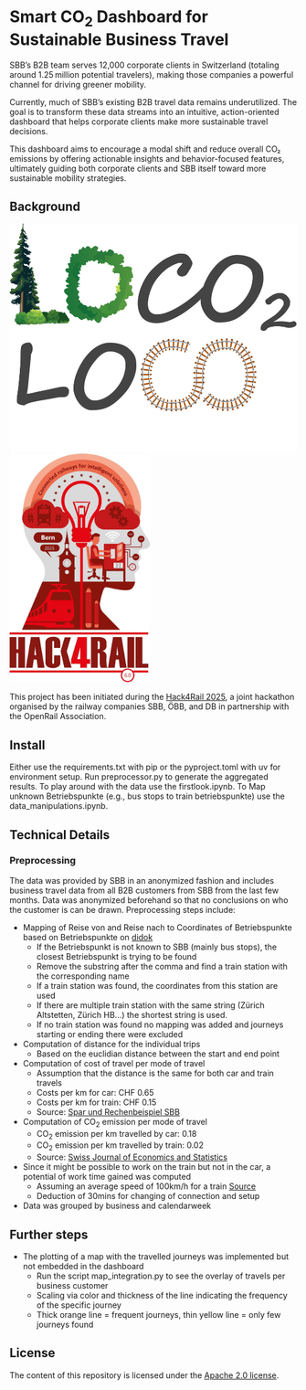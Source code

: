# Smart CO<sub>2</sub> Dashboard for Sustainable Business Travel

SBB’s B2B team serves 12,000 corporate clients in Switzerland (totaling around 1.25 million potential travelers), making those companies a powerful channel for driving greener mobility. 

Currently, much of SBB’s existing B2B travel data remains underutilized. The goal is to transform these data streams into an intuitive, action-oriented dashboard that helps corporate clients make more sustainable travel decisions. 

This dashboard aims to encourage a modal shift and reduce overall CO₂ emissions by offering actionable insights and behavior-focused features, ultimately guiding both corporate clients and SBB itself toward more sustainable mobility strategies.


## Background

<p>
  <img alt="Loco Loco Logo" src="img/logo.png" height="400"/>
  <img alt="Hack4Rail Logo" src="img/hack4rail-logo.jpg" height="400"/>
</p>



This project has been initiated during the [Hack4Rail 2025](https://hack4rail.event.sbb.ch/en/), a joint hackathon organised by the railway companies SBB, ÖBB, and DB in partnership with the OpenRail Association.

## Install

Either use the requirements.txt with pip or the pyproject.toml with uv for environment setup. 
Run preprocessor.py to generate the aggregated results.
To play around with the data use the firstlook.ipynb.
To Map unknown Betriebspunkte (e.g., bus stops to train betriebspunkte) use the data_manipulations.ipynb.

## Technical Details

### Preprocessing
The data was provided by SBB in an anonymized fashion and includes business travel data from all B2B customers from SBB from the last few months. Data was anonymized beforehand so that no conclusions on who the customer is can be drawn.
Preprocessing steps include: 
* Mapping of Reise von and Reise nach to Coordinates of Betriebspunkte based on Betriebspunkte on [didok]([https://atlas.app.sbb.ch/service-point-directory](https://data.sbb.ch/explore/dataset/dienststellen-gemass-opentransportdataswiss/export/?flg=fr-ch))
  *  If the Betriebspunkt is not known to SBB (mainly bus stops), the closest Betriebspunkt is trying to be found
    *  Remove the substring after the comma and find a train station with the corresponding name
    *  If a train station was found, the coordinates from this station are used
    *  If there are multiple train station with the same string (Zürich Altstetten, Zürich HB...) the shortest string is used.
    *  If no train station was found no mapping was added and journeys starting or ending there were excluded
* Computation of distance for the individual trips
  *  Based on the euclidian distance between the start and end point
* Computation of cost of travel per mode of travel
  *  Assumption that the distance is the same for both car and train travels
  *  Costs per km for car: CHF 0.65
  *  Costs per km for train: CHF 0.15
  *  Source: [Spar und Rechenbeispiel SBB](https://business.sbb.ch/de/beratung/ihre-vorteile/effizienzsteigerung.html#:~:text=Ein%20Autokilometer%20kostet%20Sie%20etwa,Klasse%20rund%2050%20Rappen)
* Computation of CO<sub>2</sub> emission per mode of travel
  *  CO<sub>2</sub> emission per km travelled by car: 0.18
  *  CO<sub>2</sub> emission per km travelled by train: 0.02
  *  Source: [Swiss Journal of Economics and Statistics](https://sjes.springeropen.com/articles/10.1186/s41937-019-0037-3)
* Since it might be possible to work on the train but not in the car, a potential of work time gained was computed
  *  Assuming an average speed of 100km/h for a train [Source](https://www.blick.ch/wirtschaft/verein-fordert-turbozuege-sbb-sind-die-lahmste-bahn-europas-id17223440.html)
  *  Deduction of 30mins for changing of connection and setup
* Data was grouped by business and calendarweek

## Further steps
* The plotting of a map with the travelled journeys was implemented but not embedded in the dashboard
  *  Run the script map_integration.py to see the overlay of travels per business customer
  *  Scaling via color and thickness of the line indicating the frequency of the specific journey
  *  Thick orange line = frequent journeys, thin yellow line = only few journeys found

## License

The content of this repository is licensed under the [Apache 2.0 license](LICENSE).
